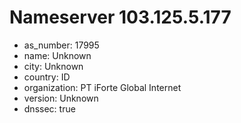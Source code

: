 # Nameserver 103.125.5.177

* as_number: 17995
* name: Unknown
* city: Unknown
* country: ID
* organization: PT iForte Global Internet
* version: Unknown
* dnssec: true
